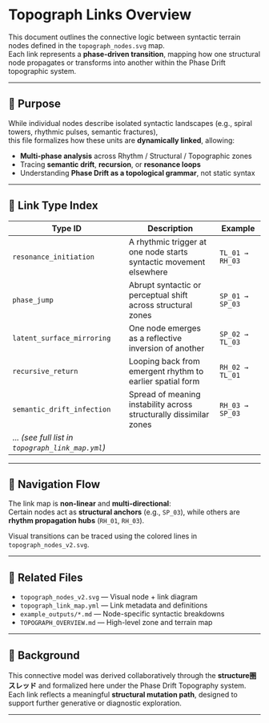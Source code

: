 # Topograph Links Overview

This document outlines the connective logic between syntactic terrain nodes defined in the `topograph_nodes.svg` map.  
Each link represents a **phase-driven transition**, mapping how one structural node propagates or transforms into another within the Phase Drift topographic system.

---

## 📌 Purpose

While individual nodes describe isolated syntactic landscapes (e.g., spiral towers, rhythmic pulses, semantic fractures),  
this file formalizes how these units are **dynamically linked**, allowing:

- **Multi-phase analysis** across Rhythm / Structural / Topographic zones
- Tracing **semantic drift**, **recursion**, or **resonance loops**
- Understanding **Phase Drift as a topological grammar**, not static syntax

---

## 🔗 Link Type Index

| Type ID | Description | Example |
|---------|-------------|---------|
| `resonance_initiation` | A rhythmic trigger at one node starts syntactic movement elsewhere | `TL_01 → RH_03` |
| `phase_jump` | Abrupt syntactic or perceptual shift across structural zones | `SP_01 → SP_03` |
| `latent_surface_mirroring` | One node emerges as a reflective inversion of another | `SP_02 → TL_03` |
| `recursive_return` | Looping back from emergent rhythm to earlier spatial form | `RH_02 → TL_01` |
| `semantic_drift_infection` | Spread of meaning instability across structurally dissimilar zones | `RH_03 → SP_03` |
| ... *(see full list in `topograph_link_map.yml`)* |

---

## 🧭 Navigation Flow

The link map is **non-linear** and **multi-directional**:  
Certain nodes act as **structural anchors** (e.g., `SP_03`), while others are **rhythm propagation hubs** (`RH_01`, `RH_03`).

Visual transitions can be traced using the colored lines in `topograph_nodes_v2.svg`.

---

## 📂 Related Files

- `topograph_nodes_v2.svg` — Visual node + link diagram
- `topograph_link_map.yml` — Link metadata and definitions
- `example_outputs/*.md` — Node-specific syntactic breakdowns
- `TOPOGRAPH_OVERVIEW.md` — High-level zone and terrain map

---

## 🧠 Background

This connective model was derived collaboratively through the **structure圏スレッド** and formalized here under the Phase Drift Topography system.  
Each link reflects a meaningful **structural mutation path**, designed to support further generative or diagnostic exploration.

---
